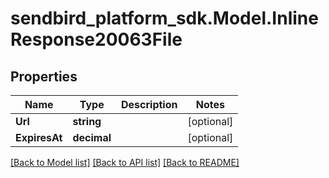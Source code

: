 
# sendbird_platform_sdk.Model.InlineResponse20063File

## Properties

Name | Type | Description | Notes
------------ | ------------- | ------------- | -------------
**Url** | **string** |  | [optional] 
**ExpiresAt** | **decimal** |  | [optional] 

[[Back to Model list]](../README.md#documentation-for-models)
[[Back to API list]](../README.md#documentation-for-api-endpoints)
[[Back to README]](../README.md)

